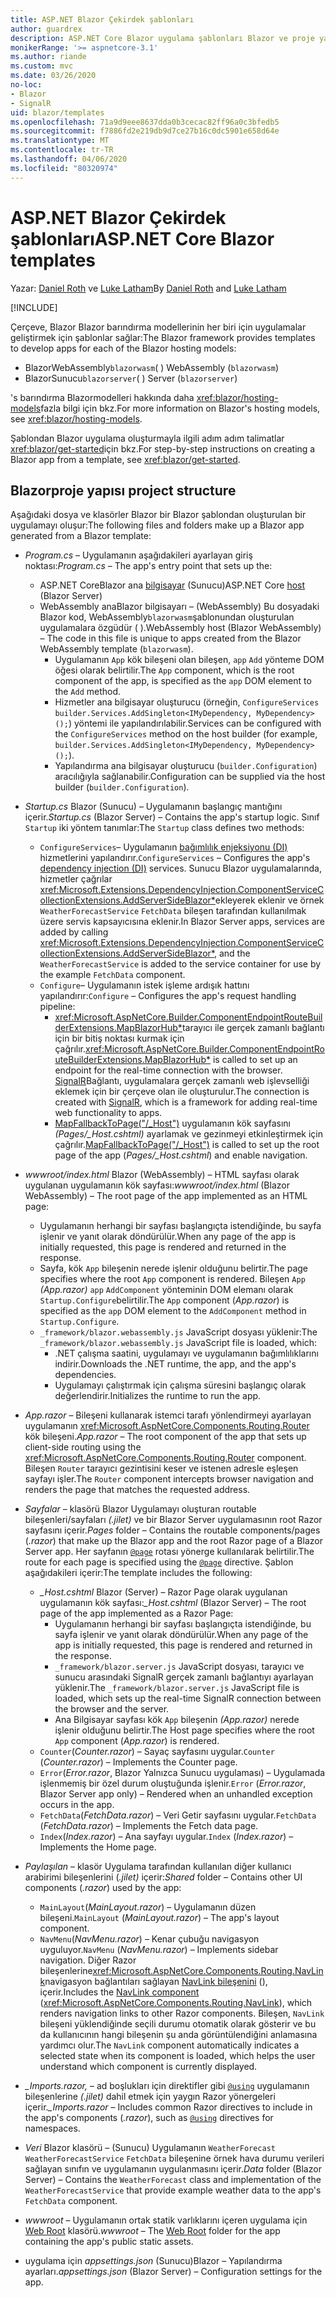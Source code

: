 ```yaml
---
title: ASP.NET Blazor Çekirdek şablonları
author: guardrex
description: ASP.NET Core Blazor uygulama şablonları Blazor ve proje yapısı hakkında bilgi edinin.
monikerRange: '>= aspnetcore-3.1'
ms.author: riande
ms.custom: mvc
ms.date: 03/26/2020
no-loc:
- Blazor
- SignalR
uid: blazor/templates
ms.openlocfilehash: 71a9d9eee8637dda0b3cecac82ff96a0c3bfedb5
ms.sourcegitcommit: f7886fd2e219db9d7ce27b16c0dc5901e658d64e
ms.translationtype: MT
ms.contentlocale: tr-TR
ms.lasthandoff: 04/06/2020
ms.locfileid: "80320974"
---
```

# <a name="aspnet-core-opno-locblazor-templates"></a><span data-ttu-id="66538-103">ASP.NET Blazor Çekirdek şablonları</span><span class="sxs-lookup"><span data-stu-id="66538-103">ASP.NET Core Blazor templates</span></span>

<span data-ttu-id="66538-104">Yazar: [Daniel Roth](https://github.com/danroth27) ve [Luke Latham](https://github.com/guardrex)</span><span class="sxs-lookup"><span data-stu-id="66538-104">By [Daniel Roth](https://github.com/danroth27) and [Luke Latham](https://github.com/guardrex)</span></span>

[!INCLUDE[](~/includes/blazorwasm-preview-notice.md)]

<span data-ttu-id="66538-105">Çerçeve, Blazor Blazor barındırma modellerinin her biri için uygulamalar geliştirmek için şablonlar sağlar:</span><span class="sxs-lookup"><span data-stu-id="66538-105">The Blazor framework provides templates to develop apps for each of the Blazor hosting models:</span></span>

* Blazor<span data-ttu-id="66538-106">WebAssembly`blazorwasm`( )</span><span class="sxs-lookup"><span data-stu-id="66538-106"> WebAssembly (`blazorwasm`)</span></span>
* Blazor<span data-ttu-id="66538-107">Sunucu`blazorserver`( )</span><span class="sxs-lookup"><span data-stu-id="66538-107"> Server (`blazorserver`)</span></span>

<span data-ttu-id="66538-108">'s barındırma Blazormodelleri hakkında daha <xref:blazor/hosting-models>fazla bilgi için bkz.</span><span class="sxs-lookup"><span data-stu-id="66538-108">For more information on Blazor's hosting models, see <xref:blazor/hosting-models>.</span></span>

<span data-ttu-id="66538-109">Şablondan Blazor uygulama oluşturmayla ilgili adım adım talimatlar <xref:blazor/get-started>için bkz.</span><span class="sxs-lookup"><span data-stu-id="66538-109">For step-by-step instructions on creating a Blazor app from a template, see <xref:blazor/get-started>.</span></span>

## <a name="opno-locblazor-project-structure"></a>Blazor<span data-ttu-id="66538-110">proje yapısı</span><span class="sxs-lookup"><span data-stu-id="66538-110"> project structure</span></span>

<span data-ttu-id="66538-111">Aşağıdaki dosya ve klasörler Blazor bir Blazor şablondan oluşturulan bir uygulamayı oluşur:</span><span class="sxs-lookup"><span data-stu-id="66538-111">The following files and folders make up a Blazor app generated from a Blazor template:</span></span>

* <span data-ttu-id="66538-112">*Program.cs* &ndash; Uygulamanın aşağıdakileri ayarlayan giriş noktası:</span><span class="sxs-lookup"><span data-stu-id="66538-112">*Program.cs* &ndash; The app's entry point that sets up the:</span></span>

  * <span data-ttu-id="66538-113">ASP.NET CoreBlazor ana [bilgisayar](xref:fundamentals/host/generic-host) (Sunucu)</span><span class="sxs-lookup"><span data-stu-id="66538-113">ASP.NET Core [host](xref:fundamentals/host/generic-host) (Blazor Server)</span></span>
  * <span data-ttu-id="66538-114">WebAssembly anaBlazor bilgisayarı &ndash; (WebAssembly) Bu dosyadaki Blazor kod, WebAssembly`blazorwasm`şablonundan oluşturulan uygulamalara özgüdür ( ).</span><span class="sxs-lookup"><span data-stu-id="66538-114">WebAssembly host (Blazor WebAssembly) &ndash; The code in this file is unique to apps created from the Blazor WebAssembly template (`blazorwasm`).</span></span>
    * <span data-ttu-id="66538-115">Uygulamanın `App` kök bileşeni olan bileşen, `app` `Add` yönteme DOM öğesi olarak belirtilir.</span><span class="sxs-lookup"><span data-stu-id="66538-115">The `App` component, which is the root component of the app, is specified as the `app` DOM element to the `Add` method.</span></span>
    * <span data-ttu-id="66538-116">Hizmetler ana bilgisayar oluşturucu (örneğin, `ConfigureServices` `builder.Services.AddSingleton<IMyDependency, MyDependency>();`) yöntemi ile yapılandırılabilir.</span><span class="sxs-lookup"><span data-stu-id="66538-116">Services can be configured with the `ConfigureServices` method on the host builder (for example, `builder.Services.AddSingleton<IMyDependency, MyDependency>();`).</span></span>
    * <span data-ttu-id="66538-117">Yapılandırma ana bilgisayar oluşturucu (`builder.Configuration`) aracılığıyla sağlanabilir.</span><span class="sxs-lookup"><span data-stu-id="66538-117">Configuration can be supplied via the host builder (`builder.Configuration`).</span></span>

* <span data-ttu-id="66538-118">*Startup.cs* Blazor (Sunucu) &ndash; Uygulamanın başlangıç mantığını içerir.</span><span class="sxs-lookup"><span data-stu-id="66538-118">*Startup.cs* (Blazor Server) &ndash; Contains the app's startup logic.</span></span> <span data-ttu-id="66538-119">Sınıf `Startup` iki yöntem tanımlar:</span><span class="sxs-lookup"><span data-stu-id="66538-119">The `Startup` class defines two methods:</span></span>

  * <span data-ttu-id="66538-120">`ConfigureServices`&ndash; Uygulamanın [bağımlılık enjeksiyonu (DI)](xref:fundamentals/dependency-injection) hizmetlerini yapılandırır.</span><span class="sxs-lookup"><span data-stu-id="66538-120">`ConfigureServices` &ndash; Configures the app's [dependency injection (DI)](xref:fundamentals/dependency-injection) services.</span></span> <span data-ttu-id="66538-121">Sunucu Blazor uygulamalarında, hizmetler çağrılar <xref:Microsoft.Extensions.DependencyInjection.ComponentServiceCollectionExtensions.AddServerSideBlazor*>ekleyerek eklenir ve örnek `WeatherForecastService` `FetchData` bileşen tarafından kullanılmak üzere servis kapsayıcısına eklenir.</span><span class="sxs-lookup"><span data-stu-id="66538-121">In Blazor Server apps, services are added by calling <xref:Microsoft.Extensions.DependencyInjection.ComponentServiceCollectionExtensions.AddServerSideBlazor*>, and the `WeatherForecastService` is added to the service container for use by the example `FetchData` component.</span></span>
  * <span data-ttu-id="66538-122">`Configure`&ndash; Uygulamanın istek işleme ardışık hattını yapılandırır:</span><span class="sxs-lookup"><span data-stu-id="66538-122">`Configure` &ndash; Configures the app's request handling pipeline:</span></span>
    * <span data-ttu-id="66538-123"><xref:Microsoft.AspNetCore.Builder.ComponentEndpointRouteBuilderExtensions.MapBlazorHub*>tarayıcı ile gerçek zamanlı bağlantı için bir bitiş noktası kurmak için çağrılır.</span><span class="sxs-lookup"><span data-stu-id="66538-123"><xref:Microsoft.AspNetCore.Builder.ComponentEndpointRouteBuilderExtensions.MapBlazorHub*> is called to set up an endpoint for the real-time connection with the browser.</span></span> <span data-ttu-id="66538-124">[SignalR](xref:signalr/introduction)Bağlantı, uygulamalara gerçek zamanlı web işlevselliği eklemek için bir çerçeve olan ile oluşturulur.</span><span class="sxs-lookup"><span data-stu-id="66538-124">The connection is created with [SignalR](xref:signalr/introduction), which is a framework for adding real-time web functionality to apps.</span></span>
    * <span data-ttu-id="66538-125">[MapFallbackToPage("/_Host")](xref:Microsoft.AspNetCore.Builder.RazorPagesEndpointRouteBuilderExtensions.MapFallbackToPage*) uygulamanın kök sayfasını *(Pages/_Host.cshtml)* ayarlamak ve gezinmeyi etkinleştirmek için çağrılır.</span><span class="sxs-lookup"><span data-stu-id="66538-125">[MapFallbackToPage("/_Host")](xref:Microsoft.AspNetCore.Builder.RazorPagesEndpointRouteBuilderExtensions.MapFallbackToPage*) is called to set up the root page of the app (*Pages/_Host.cshtml*) and enable navigation.</span></span>

* <span data-ttu-id="66538-126">*wwwroot/index.html* Blazor (WebAssembly) &ndash; HTML sayfası olarak uygulanan uygulamanın kök sayfası:</span><span class="sxs-lookup"><span data-stu-id="66538-126">*wwwroot/index.html* (Blazor WebAssembly) &ndash; The root page of the app implemented as an HTML page:</span></span>
  * <span data-ttu-id="66538-127">Uygulamanın herhangi bir sayfası başlangıçta istendiğinde, bu sayfa işlenir ve yanıt olarak döndürülür.</span><span class="sxs-lookup"><span data-stu-id="66538-127">When any page of the app is initially requested, this page is rendered and returned in the response.</span></span>
  * <span data-ttu-id="66538-128">Sayfa, kök `App` bileşenin nerede işlenir olduğunu belirtir.</span><span class="sxs-lookup"><span data-stu-id="66538-128">The page specifies where the root `App` component is rendered.</span></span> <span data-ttu-id="66538-129">Bileşen `App` *(App.razor)* `app` `AddComponent` yönteminin DOM elemanı olarak `Startup.Configure`belirtilir.</span><span class="sxs-lookup"><span data-stu-id="66538-129">The `App` component (*App.razor*) is specified as the `app` DOM element to the `AddComponent` method in `Startup.Configure`.</span></span>
  * <span data-ttu-id="66538-130">`_framework/blazor.webassembly.js` JavaScript dosyası yüklenir:</span><span class="sxs-lookup"><span data-stu-id="66538-130">The `_framework/blazor.webassembly.js` JavaScript file is loaded, which:</span></span>
    * <span data-ttu-id="66538-131">.NET çalışma saatini, uygulamayı ve uygulamanın bağımlılıklarını indirir.</span><span class="sxs-lookup"><span data-stu-id="66538-131">Downloads the .NET runtime, the app, and the app's dependencies.</span></span>
    * <span data-ttu-id="66538-132">Uygulamayı çalıştırmak için çalışma süresini başlangıç olarak değerlendirir.</span><span class="sxs-lookup"><span data-stu-id="66538-132">Initializes the runtime to run the app.</span></span>

* <span data-ttu-id="66538-133">*App.razor* &ndash; Bileşeni kullanarak istemci tarafı yönlendirmeyi ayarlayan uygulamanın <xref:Microsoft.AspNetCore.Components.Routing.Router> kök bileşeni.</span><span class="sxs-lookup"><span data-stu-id="66538-133">*App.razor* &ndash; The root component of the app that sets up client-side routing using the <xref:Microsoft.AspNetCore.Components.Routing.Router> component.</span></span> <span data-ttu-id="66538-134">Bileşen `Router` tarayıcı gezintisini keser ve istenen adresle eşleşen sayfayı işler.</span><span class="sxs-lookup"><span data-stu-id="66538-134">The `Router` component intercepts browser navigation and renders the page that matches the requested address.</span></span>

* <span data-ttu-id="66538-135">*Sayfalar* &ndash; klasörü Blazor Uygulamayı oluşturan routable bileşenleri/sayfaları *(.jilet)* ve bir Blazor Server uygulamasının root Razor sayfasını içerir.</span><span class="sxs-lookup"><span data-stu-id="66538-135">*Pages* folder &ndash; Contains the routable components/pages (*.razor*) that make up the Blazor app and the root Razor page of a Blazor Server app.</span></span> <span data-ttu-id="66538-136">Her sayfanın [`@page`](xref:mvc/views/razor#page) rotası yönerge kullanılarak belirtilir.</span><span class="sxs-lookup"><span data-stu-id="66538-136">The route for each page is specified using the [`@page`](xref:mvc/views/razor#page) directive.</span></span> <span data-ttu-id="66538-137">Şablon aşağıdakileri içerir:</span><span class="sxs-lookup"><span data-stu-id="66538-137">The template includes the following:</span></span>
  * <span data-ttu-id="66538-138">*_Host.cshtml* Blazor (Server) &ndash; Razor Page olarak uygulanan uygulamanın kök sayfası:</span><span class="sxs-lookup"><span data-stu-id="66538-138">*_Host.cshtml* (Blazor Server) &ndash; The root page of the app implemented as a Razor Page:</span></span>
    * <span data-ttu-id="66538-139">Uygulamanın herhangi bir sayfası başlangıçta istendiğinde, bu sayfa işlenir ve yanıt olarak döndürülür.</span><span class="sxs-lookup"><span data-stu-id="66538-139">When any page of the app is initially requested, this page is rendered and returned in the response.</span></span>
    * <span data-ttu-id="66538-140">`_framework/blazor.server.js` JavaScript dosyası, tarayıcı ve sunucu arasındaki SignalR gerçek zamanlı bağlantıyı ayarlayan yüklenir.</span><span class="sxs-lookup"><span data-stu-id="66538-140">The `_framework/blazor.server.js` JavaScript file is loaded, which sets up the real-time SignalR connection between the browser and the server.</span></span>
    * <span data-ttu-id="66538-141">Ana Bilgisayar sayfası kök `App` bileşenin *(App.razor)* nerede işlenir olduğunu belirtir.</span><span class="sxs-lookup"><span data-stu-id="66538-141">The Host page specifies where the root `App` component (*App.razor*) is rendered.</span></span>
  * <span data-ttu-id="66538-142">`Counter`(*Counter.razor*) &ndash; Sayaç sayfasını uygular.</span><span class="sxs-lookup"><span data-stu-id="66538-142">`Counter` (*Counter.razor*) &ndash; Implements the Counter page.</span></span>
  * <span data-ttu-id="66538-143">`Error`(*Error.razor*, Blazor Yalnızca Sunucu uygulaması) &ndash; Uygulamada işlenmemiş bir özel durum oluştuğunda işlenir.</span><span class="sxs-lookup"><span data-stu-id="66538-143">`Error` (*Error.razor*, Blazor Server app only) &ndash; Rendered when an unhandled exception occurs in the app.</span></span>
  * <span data-ttu-id="66538-144">`FetchData`(*FetchData.razor*) &ndash; Veri Getir sayfasını uygular.</span><span class="sxs-lookup"><span data-stu-id="66538-144">`FetchData` (*FetchData.razor*) &ndash; Implements the Fetch data page.</span></span>
  * <span data-ttu-id="66538-145">`Index`(*Index.razor*) &ndash; Ana sayfayı uygular.</span><span class="sxs-lookup"><span data-stu-id="66538-145">`Index` (*Index.razor*) &ndash; Implements the Home page.</span></span>

* <span data-ttu-id="66538-146">*Paylaşılan* &ndash; klasör Uygulama tarafından kullanılan diğer kullanıcı arabirimi bileşenlerini (*.jilet)* içerir:</span><span class="sxs-lookup"><span data-stu-id="66538-146">*Shared* folder &ndash; Contains other UI components (*.razor*) used by the app:</span></span>
  * <span data-ttu-id="66538-147">`MainLayout`(*MainLayout.razor*) &ndash; Uygulamanın düzen bileşeni.</span><span class="sxs-lookup"><span data-stu-id="66538-147">`MainLayout` (*MainLayout.razor*) &ndash; The app's layout component.</span></span>
  * <span data-ttu-id="66538-148">`NavMenu`(*NavMenu.razor*) &ndash; Kenar çubuğu navigasyon uyguluyor.</span><span class="sxs-lookup"><span data-stu-id="66538-148">`NavMenu` (*NavMenu.razor*) &ndash; Implements sidebar navigation.</span></span> <span data-ttu-id="66538-149">Diğer Razor bileşenlerine<xref:Microsoft.AspNetCore.Components.Routing.NavLink>navigasyon bağlantıları sağlayan [NavLink bileşenini](xref:blazor/routing#navlink-component) (), içerir.</span><span class="sxs-lookup"><span data-stu-id="66538-149">Includes the [NavLink component](xref:blazor/routing#navlink-component) (<xref:Microsoft.AspNetCore.Components.Routing.NavLink>), which renders navigation links to other Razor components.</span></span> <span data-ttu-id="66538-150">Bileşen, `NavLink` bileşeni yüklendiğinde seçili durumu otomatik olarak gösterir ve bu da kullanıcının hangi bileşenin şu anda görüntülendiğini anlamasına yardımcı olur.</span><span class="sxs-lookup"><span data-stu-id="66538-150">The `NavLink` component automatically indicates a selected state when its component is loaded, which helps the user understand which component is currently displayed.</span></span>

* <span data-ttu-id="66538-151">*_Imports.razor,* &ndash; ad boşlukları için direktifler gibi [`@using`](xref:mvc/views/razor#using) uygulamanın bileşenlerine *(.jilet)* dahil etmek için yaygın Razor yönergeleri içerir.</span><span class="sxs-lookup"><span data-stu-id="66538-151">*_Imports.razor* &ndash; Includes common Razor directives to include in the app's components (*.razor*), such as [`@using`](xref:mvc/views/razor#using) directives for namespaces.</span></span>

* <span data-ttu-id="66538-152">*Veri* Blazor klasörü &ndash; (Sunucu) Uygulamanın `WeatherForecast` `WeatherForecastService` `FetchData` bileşenine örnek hava durumu verileri sağlayan sınıfın ve uygulamanın uygulanmasını içerir.</span><span class="sxs-lookup"><span data-stu-id="66538-152">*Data* folder (Blazor Server) &ndash; Contains the `WeatherForecast` class and implementation of the `WeatherForecastService` that provide example weather data to the app's `FetchData` component.</span></span>

* <span data-ttu-id="66538-153">*wwwroot* &ndash; Uygulamanın ortak statik varlıklarını içeren uygulama için [Web Root](xref:fundamentals/index#web-root) klasörü.</span><span class="sxs-lookup"><span data-stu-id="66538-153">*wwwroot* &ndash; The [Web Root](xref:fundamentals/index#web-root) folder for the app containing the app's public static assets.</span></span>

* <span data-ttu-id="66538-154">uygulama için *appsettings.json* (Sunucu)Blazor &ndash; Yapılandırma ayarları.</span><span class="sxs-lookup"><span data-stu-id="66538-154">*appsettings.json* (Blazor Server) &ndash; Configuration settings for the app.</span></span>
